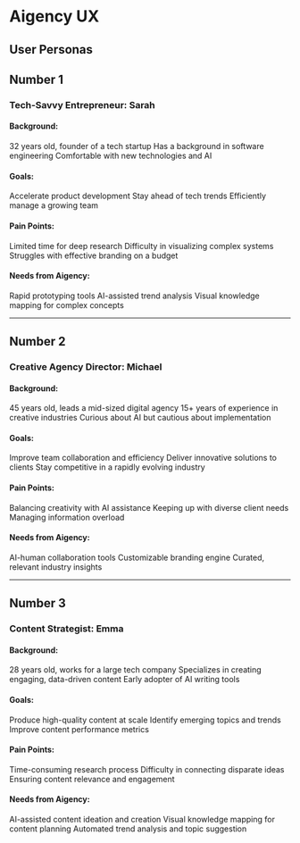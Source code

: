 # Aigency UX



## User Personas

<!--
██╗   ██╗███████╗███████╗██████╗
██║   ██║██╔════╝██╔════╝██╔══██╗
██║   ██║███████╗█████╗  ██████╔╝
██║   ██║╚════██║██╔══╝  ██╔══██╗
╚██████╔╝███████║███████╗██║  ██║
 ╚═════╝ ╚══════╝╚══════╝╚═╝  ╚═╝
-->

<!--
██████╗ ███████╗██████╗ ███████╗ ██████╗ ███╗   ██╗ █████╗ ███████╗
██╔══██╗██╔════╝██╔══██╗██╔════╝██╔═══██╗████╗  ██║██╔══██╗██╔════╝
██████╔╝█████╗  ██████╔╝███████╗██║   ██║██╔██╗ ██║███████║███████╗
██╔═══╝ ██╔══╝  ██╔══██╗╚════██║██║   ██║██║╚██╗██║██╔══██║╚════██║
██║     ███████╗██║  ██║███████║╚██████╔╝██║ ╚████║██║  ██║███████║
╚═╝     ╚══════╝╚═╝  ╚═╝╚══════╝ ╚═════╝ ╚═╝  ╚═══╝╚═╝  ╚═╝╚══════╝
-->

## Number 1

### Tech-Savvy Entrepreneur: Sarah

#### Background:

32 years old, founder of a tech startup
Has a background in software engineering
Comfortable with new technologies and AI

#### Goals:

Accelerate product development
Stay ahead of tech trends
Efficiently manage a growing team

#### Pain Points:

Limited time for deep research
Difficulty in visualizing complex systems
Struggles with effective branding on a budget

#### Needs from Aigency:

Rapid prototyping tools
AI-assisted trend analysis
Visual knowledge mapping for complex concepts

---

## Number 2

### Creative Agency Director: Michael

#### Background:

45 years old, leads a mid-sized digital agency
15+ years of experience in creative industries
Curious about AI but cautious about implementation

#### Goals:

Improve team collaboration and efficiency
Deliver innovative solutions to clients
Stay competitive in a rapidly evolving industry

#### Pain Points:

Balancing creativity with AI assistance
Keeping up with diverse client needs
Managing information overload

#### Needs from Aigency:

AI-human collaboration tools
Customizable branding engine
Curated, relevant industry insights

---

## Number 3

### Content Strategist: Emma

#### Background:

28 years old, works for a large tech company
Specializes in creating engaging, data-driven content
Early adopter of AI writing tools

#### Goals:

Produce high-quality content at scale
Identify emerging topics and trends
Improve content performance metrics

#### Pain Points:

Time-consuming research process
Difficulty in connecting disparate ideas
Ensuring content relevance and engagement

#### Needs from Aigency:

AI-assisted content ideation and creation
Visual knowledge mapping for content planning
Automated trend analysis and topic suggestion